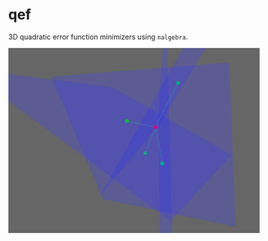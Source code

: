 # qef

3D quadratic error function minimizers using `nalgebra`.

![Examples](https://raw.githubusercontent.com/bonsairobo/qef/main/assets/planes_example.png)
